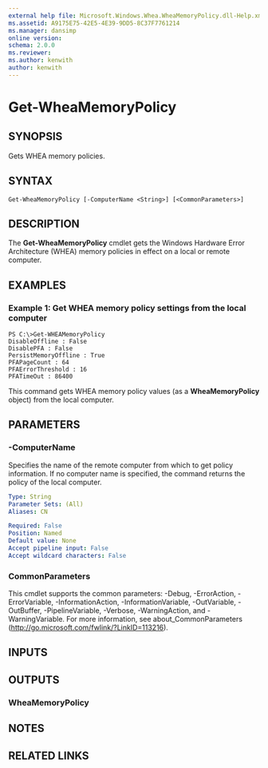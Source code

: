 ```yaml
---
external help file: Microsoft.Windows.Whea.WheaMemoryPolicy.dll-Help.xml
ms.assetid: A9175E75-42E5-4E39-9DD5-8C37F7761214
ms.manager: dansimp
online version: 
schema: 2.0.0
ms.reviewer:
ms.author: kenwith
author: kenwith
---
```


# Get-WheaMemoryPolicy

## SYNOPSIS
Gets WHEA memory policies.

## SYNTAX

```
Get-WheaMemoryPolicy [-ComputerName <String>] [<CommonParameters>]
```

## DESCRIPTION
The **Get-WheaMemoryPolicy** cmdlet gets the Windows Hardware Error Architecture (WHEA) memory policies in effect on a local or remote computer.

## EXAMPLES

### Example 1: Get WHEA memory policy settings from the local computer
```
PS C:\>Get-WHEAMemoryPolicy
DisableOffline : False 
DisablePFA : False 
PersistMemoryOffline : True 
PFAPageCount : 64 
PFAErrorThreshold : 16 
PFATimeOut : 86400
```

This command gets WHEA memory policy values (as a **WheaMemoryPolicy** object) from the local computer.

## PARAMETERS

### -ComputerName
Specifies the name of the remote computer from which to get policy information.
If no computer name is specified, the command returns the policy of the local computer.

```yaml
Type: String
Parameter Sets: (All)
Aliases: CN

Required: False
Position: Named
Default value: None
Accept pipeline input: False
Accept wildcard characters: False
```

### CommonParameters
This cmdlet supports the common parameters: -Debug, -ErrorAction, -ErrorVariable, -InformationAction, -InformationVariable, -OutVariable, -OutBuffer, -PipelineVariable, -Verbose, -WarningAction, and -WarningVariable. For more information, see about_CommonParameters (http://go.microsoft.com/fwlink/?LinkID=113216).

## INPUTS

## OUTPUTS

### WheaMemoryPolicy

## NOTES

## RELATED LINKS

